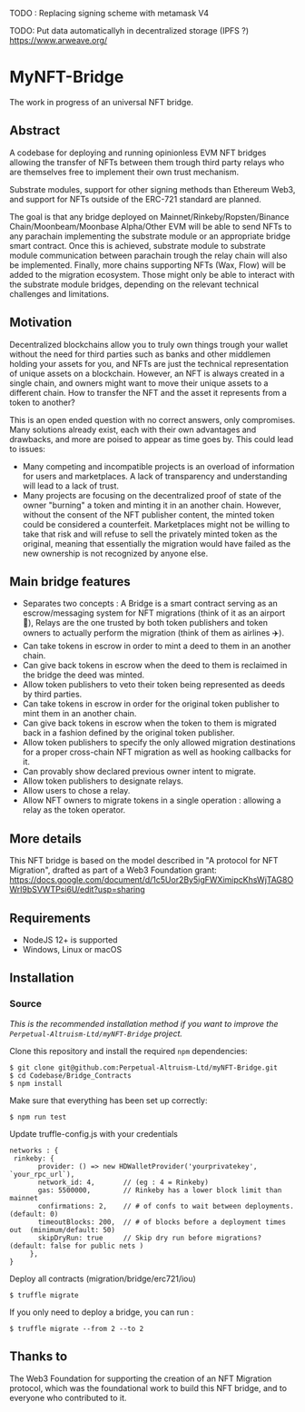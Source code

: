 TODO : 
Replacing signing scheme with metamask V4

TODO:
Put data automaticallyh in decentralized storage (IPFS ?)
https://www.arweave.org/


# MyNFT-Bridge
The work in progress of an universal NFT bridge. 

## Abstract
A codebase for deploying and running opinionless EVM NFT bridges allowing the transfer of NFTs between them trough third party relays who are themselves free to implement their own trust mechanism. 

Substrate modules, support for other signing methods than Ethereum Web3, and support for NFTs outside of the ERC-721 standard are planned.

The goal is that any bridge deployed on Mainnet/Rinkeby/Ropsten/Binance Chain/Moonbeam/Moonbase Alpha/Other EVM will be able to send NFTs to any parachain implementing the substrate module or an appropriate bridge smart contract. 
Once this is achieved, substrate module to substrate module communication between parachain trough the relay chain will also be implemented.
Finally, more chains supporting NFTs (Wax, Flow) will be added to the migration ecosystem. Those might only be able to interact with the substrate module bridges, depending on the relevant technical challenges and limitations.


## Motivation
Decentralized blockchains allow you to truly own things trough your wallet without the need for third parties such as banks and other middlemen holding your assets for you, and NFTs are just the technical representation of unique assets on a blockchain. However, an NFT is always created in a single chain, and owners might want to move their unique assets to a different chain. How to transfer the NFT and the asset it represents from a token to another?

This is an open ended question with no correct answers, only compromises. Many solutions already exist, each with their own advantages and drawbacks, and more are poised to appear as time goes by. This could lead to issues: 
 
- Many competing and incompatible projects is an overload of information for users and marketplaces. A lack of transparency and understanding will lead to a lack of trust.
- Many projects are focusing on the decentralized proof of state of the owner "burning" a token and minting it in an another chain. However, without the consent of the NFT publisher content, the minted token could be considered a counterfeit. Marketplaces might not be willing to take that risk and will refuse to sell the privately minted token as the original, meaning that essentially the migration would have failed as the new ownership is not recognized by anyone else.

## Main bridge features

- Separates two concepts : A Bridge is a smart contract serving as an escrow/messaging system for NFT migrations (think of it as an airport 🛄), Relays are the one trusted by both token publishers and token owners to actually perform the migration (think of them as airlines ✈️).
- Can take tokens in escrow in order to mint a deed to them in an another chain.  
- Can give back tokens in escrow when the deed to them is reclaimed in the bridge the deed was minted.
- Allow token publishers to veto their token being represented as deeds by third parties.
- Can take tokens in escrow in order for the original token publisher to mint them in an another chain.
- Can give back tokens in escrow when the token to them is migrated back in a fashion defined by the original token publisher.
- Allow token publishers to specify the only allowed migration destinations for a proper cross-chain NFT migration as well as hooking callbacks for it.
- Can provably show declared previous owner intent to migrate.
- Allow token publishers to designate relays.
- Allow users to chose a relay.
- Allow NFT owners to migrate tokens in a single operation : allowing a relay as the token operator.


## More details 

This NFT bridge is based on the model described in "A protocol for NFT Migration", drafted as part of a Web3 Foundation grant:
https://docs.google.com/document/d/1c5Uor2By5igFWXimipcKhsWjTAG8OWrl9bSVWTPsi6U/edit?usp=sharing

## Requirements

* NodeJS 12+ is supported
* Windows, Linux or macOS

## Installation

### Source

*This is the recommended installation method if you want to improve the `Perpetual-Altruism-Ltd/myNFT-Bridge` project.*

Clone this repository and install the required `npm` dependencies:

```
$ git clone git@github.com:Perpetual-Altruism-Ltd/myNFT-Bridge.git
$ cd Codebase/Bridge_Contracts
$ npm install
```

Make sure that everything has been set up correctly:

```
$ npm run test
```

Update truffle-config.js with your credentials
```
networks : {
 rinkeby: {
       provider: () => new HDWalletProvider('yourprivatekey', `your_rpc_url`),
       network_id: 4,       // (eg : 4 = Rinkeby)
       gas: 5500000,        // Rinkeby has a lower block limit than mainnet
       confirmations: 2,    // # of confs to wait between deployments. (default: 0)
       timeoutBlocks: 200,  // # of blocks before a deployment times out  (minimum/default: 50)
       skipDryRun: true     // Skip dry run before migrations? (default: false for public nets )
     },
}
```
Deploy all contracts (migration/bridge/erc721/iou)

```
$ truffle migrate
```
If you only need to deploy a bridge, you can run : 
```
$ truffle migrate --from 2 --to 2
```

## Thanks to

The Web3 Foundation for supporting the creation of an NFT Migration protocol, which was the foundational work to build this NFT bridge, and to everyone who contributed to it.
